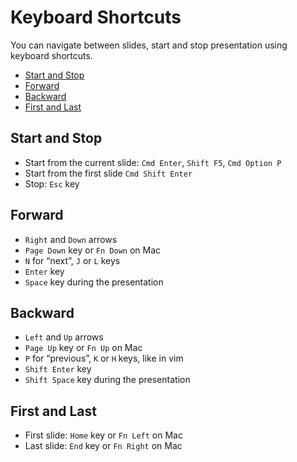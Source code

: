 # Keyboard Shortcuts

You can navigate between slides, start and stop presentation using keyboard shortcuts.

- [Start and Stop](#start-and-stop)
- [Forward](#forward)
- [Backward](#backward)
- [First and Last](#first-and-last)

## Start and Stop

- Start from the current slide: `Cmd Enter`, `Shift F5`, `Cmd Option P`
- Start from the first slide `Cmd Shift Enter`
- Stop: `Esc` key

## Forward

- `Right` and `Down` arrows
- `Page Down` key or `Fn Down` on Mac
- `N` for “next”, `J` or `L` keys
- `Enter` key
- `Space` key during the presentation

## Backward

- `Left` and `Up` arrows
- `Page Up` key or `Fn Up` on Mac
- `P` for “previous”, `K` or `H` keys, like in vim
- `Shift Enter` key
- `Shift Space` key during the presentation

## First and Last

- First slide: `Home` key or `Fn Left` on Mac
- Last slide: `End` key or `Fn Right` on Mac
